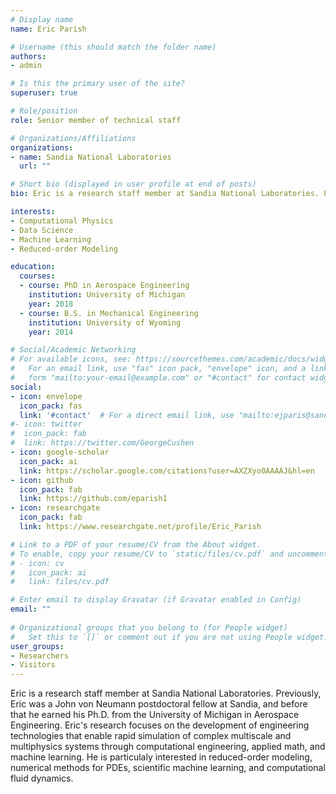 ```yaml
---
# Display name
name: Eric Parish 

# Username (this should match the folder name)
authors:
- admin

# Is this the primary user of the site?
superuser: true

# Role/position
role: Senior member of technical staff 

# Organizations/Affiliations
organizations:
- name: Sandia National Laboratories 
  url: ""

# Short bio (displayed in user profile at end of posts)
bio: Eric is a research staff member at Sandia National Laboratories. Previously, Eric was a John von Neumann postdoctoral fellow at Sandia, and before that he earned his Ph.D. from the University of Michigan in Aerospace Engineering. Eric's research focuses on the development of engineering technologies that enable rapid simulation of complex multiscale and multiphysics systems through computational engineering, applied math, and machine learning. He is particulaly interested in reduced-order modeling, numerical methods for PDEs, scientific machine learning, and computational fluid dynamics. 

interests:
- Computational Physics 
- Data Science 
- Machine Learning
- Reduced-order Modeling 

education:
  courses:
  - course: PhD in Aerospace Engineering 
    institution: University of Michigan
    year: 2018
  - course: B.S. in Mechanical Engineering 
    institution: University of Wyoming 
    year: 2014

# Social/Academic Networking
# For available icons, see: https://sourcethemes.com/academic/docs/widgets/#icons
#   For an email link, use "fas" icon pack, "envelope" icon, and a link in the
#   form "mailto:your-email@example.com" or "#contact" for contact widget.
social:
- icon: envelope
  icon_pack: fas
  link: '#contact'  # For a direct email link, use "mailto:ejparis@sandia.gov".
#- icon: twitter
#  icon_pack: fab
#  link: https://twitter.com/GeorgeCushen
- icon: google-scholar
  icon_pack: ai
  link: https://scholar.google.com/citations?user=AXZXyo0AAAAJ&hl=en 
- icon: github
  icon_pack: fab
  link: https://github.com/eparish1
- icon: researchgate 
  icon_pack: fab
  link: https://www.researchgate.net/profile/Eric_Parish

# Link to a PDF of your resume/CV from the About widget.
# To enable, copy your resume/CV to `static/files/cv.pdf` and uncomment the lines below.  
# - icon: cv
#   icon_pack: ai
#   link: files/cv.pdf

# Enter email to display Gravatar (if Gravatar enabled in Config)
email: ""
  
# Organizational groups that you belong to (for People widget)
#   Set this to `[]` or comment out if you are not using People widget.  
user_groups:
- Researchers
- Visitors
---
```

Eric is a research staff member at Sandia National Laboratories. Previously, Eric was a John von Neumann postdoctoral fellow at Sandia, and before that he earned his Ph.D. from the University of Michigan in Aerospace Engineering. Eric's research focuses on the development of engineering technologies that enable rapid simulation of complex multiscale and multiphysics systems through computational engineering, applied math, and machine learning. He is particulaly interested in reduced-order modeling, numerical methods for PDEs, scientific machine learning, and computational fluid dynamics. 

